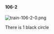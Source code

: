 #### 106-2
![train-106-2-0.png](https://github.com/lil-lab/nlvr/raw/master/nlvr/train/images/69/train-106-2-0.png "train-106-2-0.png")

There is 1 black circle
